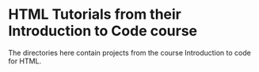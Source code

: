 # HTML Tutorials from their Introduction to Code course
The directories here contain projects from the course Introduction to code for HTML. 